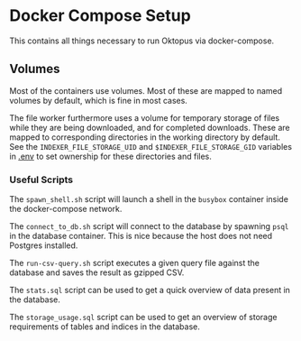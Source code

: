# Docker Compose Setup

This contains all things necessary to run Oktopus via docker-compose.

## Volumes

Most of the containers use volumes.
Most of these are mapped to named volumes by default, which is fine in most cases.

The file worker furthermore uses a volume for temporary storage of files while they are being downloaded, and for completed downloads.
These are mapped to corresponding directories in the working directory by default.
See the `INDEXER_FILE_STORAGE_UID` and `$INDEXER_FILE_STORAGE_GID` variables in [.env](.env) to set ownership for these directories and files.

### Useful Scripts

The `spawn_shell.sh` script will launch a shell in the `busybox` container inside the docker-compose network.

The `connect_to_db.sh` script will connect to the database by spawning `psql` in the database container.
This is nice because the host does not need Postgres installed.

The `run-csv-query.sh` script executes a given query file against the database and saves the result as gzipped CSV.

The `stats.sql` script can be used to get a quick overview of data present in the database.

The `storage_usage.sql` script can be used to get an overview of storage requirements of tables and indices in the database.